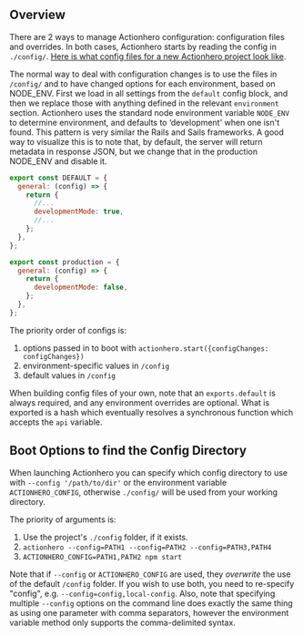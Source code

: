 ## Overview

There are 2 ways to manage Actionhero configuration: configuration files and overrides. In both cases, Actionhero starts by reading the config in `./config/`. [Here is what config files for a new Actionhero project look like](https://github.com/actionhero/actionhero/tree/main/src/config).

The normal way to deal with configuration changes is to use the files in `/config/` and to have changed options for each environment, based on NODE_ENV. First we load in all settings from the `default` config block, and then we replace those with anything defined in the relevant `environment` section. Actionhero uses the standard node environment variable `NODE_ENV` to determine environment, and defaults to ‘development' when one isn't found. This pattern is very similar the Rails and Sails frameworks. A good way to visualize this is to note that, by default, the server will return metadata in response JSON, but we change that in the production NODE_ENV and disable it.

```js
export const DEFAULT = {
  general: (config) => {
    return {
      //...
      developmentMode: true,
      //...
    };
  },
};

export const production = {
  general: (config) => {
    return {
      developmentMode: false,
    };
  },
};
```

The priority order of configs is:

1.  options passed in to boot with `actionhero.start({configChanges: configChanges})`
2.  environment-specific values in `/config`
3.  default values in `/config`

When building config files of your own, note that an `exports.default` is always required, and any environment overrides are optional. What is exported is a hash which eventually resolves a synchronous function which accepts the `api` variable.

## Boot Options to find the Config Directory

When launching Actionhero you can specify which config directory to use with `--config '/path/to/dir'` or the environment variable `ACTIONHERO_CONFIG`, otherwise `./config/` will be used from your working directory.

The priority of arguments is:

1.  Use the project's `./config` folder, if it exists.
2.  `actionhero --config=PATH1 --config=PATH2 --config=PATH3,PATH4`
3.  `ACTIONHERO_CONFIG=PATH1,PATH2 npm start`

Note that if `--config` or `ACTIONHERO_CONFIG` are used, they _overwrite_ the use of the default `/config` folder. If you wish to use both, you need to re-specify "config", e.g. `--config=config,local-config`. Also, note that specifying multiple `--config` options on the command line does exactly the same thing as using one parameter with comma separators, however the environment variable method only supports the comma-delimited syntax.
